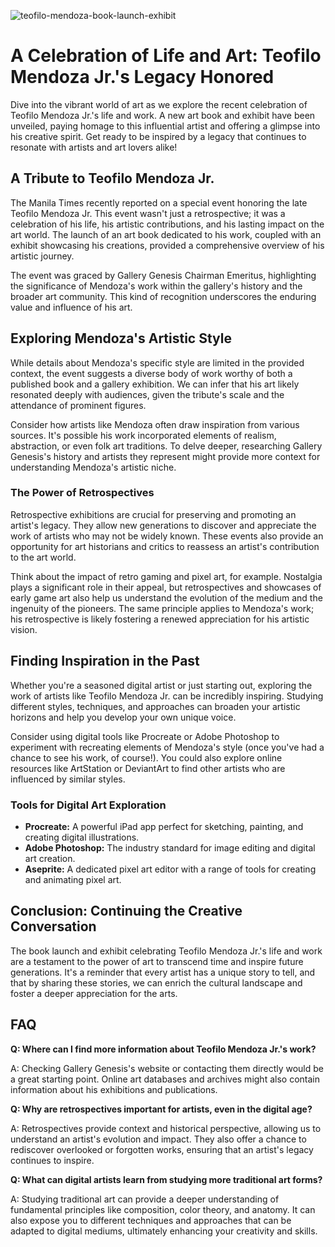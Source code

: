 ![teofilo-mendoza-book-launch-exhibit](https://images.pexels.com/photos/11098554/pexels-photo-11098554.jpeg?auto=compress&cs=tinysrgb&fit=crop&h=627&w=1200)

# A Celebration of Life and Art: Teofilo Mendoza Jr.'s Legacy Honored

Dive into the vibrant world of art as we explore the recent celebration of Teofilo Mendoza Jr.'s life and work. A new art book and exhibit have been unveiled, paying homage to this influential artist and offering a glimpse into his creative spirit. Get ready to be inspired by a legacy that continues to resonate with artists and art lovers alike!

## A Tribute to Teofilo Mendoza Jr.

The Manila Times recently reported on a special event honoring the late Teofilo Mendoza Jr. This event wasn't just a retrospective; it was a celebration of his life, his artistic contributions, and his lasting impact on the art world. The launch of an art book dedicated to his work, coupled with an exhibit showcasing his creations, provided a comprehensive overview of his artistic journey.

The event was graced by Gallery Genesis Chairman Emeritus, highlighting the significance of Mendoza's work within the gallery's history and the broader art community. This kind of recognition underscores the enduring value and influence of his art. 

## Exploring Mendoza's Artistic Style

While details about Mendoza's specific style are limited in the provided context, the event suggests a diverse body of work worthy of both a published book and a gallery exhibition. We can infer that his art likely resonated deeply with audiences, given the tribute's scale and the attendance of prominent figures. 

Consider how artists like Mendoza often draw inspiration from various sources. It's possible his work incorporated elements of realism, abstraction, or even folk art traditions. To delve deeper, researching Gallery Genesis's history and artists they represent might provide more context for understanding Mendoza's artistic niche.

### The Power of Retrospectives

Retrospective exhibitions are crucial for preserving and promoting an artist's legacy. They allow new generations to discover and appreciate the work of artists who may not be widely known. These events also provide an opportunity for art historians and critics to reassess an artist's contribution to the art world.

Think about the impact of retro gaming and pixel art, for example. Nostalgia plays a significant role in their appeal, but retrospectives and showcases of early game art also help us understand the evolution of the medium and the ingenuity of the pioneers. The same principle applies to Mendoza's work; his retrospective is likely fostering a renewed appreciation for his artistic vision. 

## Finding Inspiration in the Past

Whether you're a seasoned digital artist or just starting out, exploring the work of artists like Teofilo Mendoza Jr. can be incredibly inspiring. Studying different styles, techniques, and approaches can broaden your artistic horizons and help you develop your own unique voice.

Consider using digital tools like Procreate or Adobe Photoshop to experiment with recreating elements of Mendoza's style (once you've had a chance to see his work, of course!). You could also explore online resources like ArtStation or DeviantArt to find other artists who are influenced by similar styles.

### Tools for Digital Art Exploration

*   **Procreate:** A powerful iPad app perfect for sketching, painting, and creating digital illustrations.
*   **Adobe Photoshop:** The industry standard for image editing and digital art creation.
*   **Aseprite:** A dedicated pixel art editor with a range of tools for creating and animating pixel art.

## Conclusion: Continuing the Creative Conversation

The book launch and exhibit celebrating Teofilo Mendoza Jr.'s life and work are a testament to the power of art to transcend time and inspire future generations. It's a reminder that every artist has a unique story to tell, and that by sharing these stories, we can enrich the cultural landscape and foster a deeper appreciation for the arts.

## FAQ

**Q: Where can I find more information about Teofilo Mendoza Jr.'s work?**

A: Checking Gallery Genesis's website or contacting them directly would be a great starting point. Online art databases and archives might also contain information about his exhibitions and publications.

**Q: Why are retrospectives important for artists, even in the digital age?**

A: Retrospectives provide context and historical perspective, allowing us to understand an artist's evolution and impact. They also offer a chance to rediscover overlooked or forgotten works, ensuring that an artist's legacy continues to inspire.

**Q: What can digital artists learn from studying more traditional art forms?**

A: Studying traditional art can provide a deeper understanding of fundamental principles like composition, color theory, and anatomy. It can also expose you to different techniques and approaches that can be adapted to digital mediums, ultimately enhancing your creativity and skills.
